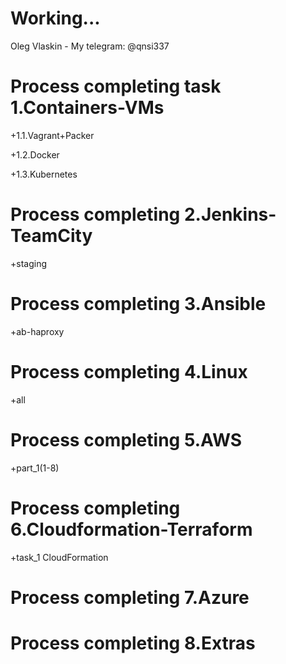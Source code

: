 # Working...
Oleg Vlaskin - My telegram: @qnsi337

# Process сompleting task 1.Containers-VMs

+1.1.Vagrant+Packer 

+1.2.Docker 

+1.3.Kubernetes 

# Process сompleting 2.Jenkins-TeamCity

+staging

# Process сompleting 3.Ansible 

+ab-haproxy

# Process сompleting 4.Linux

+all

# Process сompleting 5.AWS

+part_1(1-8)

# Process сompleting 6.Cloudformation-Terraform

+task_1 CloudFormation

# Process сompleting 7.Azure

# Process сompleting 8.Extras

